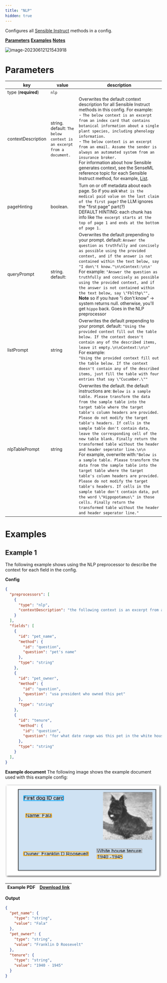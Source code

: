 ```yaml
---
title: "NLP"
hidden: true
---
```


Configures all [Sensible Instruct](doc:instruct) methods in a config. 

[**Parameters**](doc:nlp#parameters)
[**Examples**](doc:nlp#examples)
[**Notes**](doc:nlp#notes)

![image-20230612121543918](C:\Users\franc\AppData\Roaming\Typora\typora-user-images\image-20230612121543918.png)

Parameters
====

| key                 | value                                                        | description                                                  |
| ------------------- | ------------------------------------------------------------ | ------------------------------------------------------------ |
| type (**required**) | `nlp`                                                        |                                                              |
| contextDescription  | string. default:  `The below context is an excerpt from a document.` | Overwrites the default context description for all Sensible Instruct methods in this config.  For example:<br/> - `The below context is an excerpt from an index card that contains botanical information about a single plant species, including phenology information.`  <br/> - `The below context is an excerpt from an email. Assume the sender is always an automated system from an insurance broker.` <br/>For information about how Sensible generates context, see the SenseML reference topic for each Sensible Instruct method, for example, [List](doc:list#notes). |
| pageHinting         | boolean.                                                     | Turn on or off metadata about each page. So if you ask `What is the medical paid value on the last claim of the first page?` the LLM ignores the "first page" part(?)<br/> DEFAULT HINTING: each chunk has info like `The excerpt starts at the top of page 1 and ends at the bottom of page 1.` |
| queryPrompt         | string. default:                                             | Overwrites the default prepending to your prompt. default: `Answer the question as truthfully and concisely as possible using the provided context, and if the answer is not contained within the text below, say "I don\'t know."\n\nContext:\n\n'`<br/> For example:  `"Answer the question as truthfully and concisely as possible using the provided context, and if the answer is not contained within the text below, say \"Fblthp\"",`<br/>**Note** so if you have "i don't know" -> system returns null. otherwise, you'll get `hippo` back. Goes in the NLP preprocessor |
| listPrompt          | string                                                       | Overwrites the default prepending to your prompt. default: `"Using the provided context fill out the table below. If the context doesn't contain any of the described items, leave it empty.\n\nContext:\n\n"` <br/>For example:<br/>`"Using the provided context fill out the table below. If the context doesn't contain any of the described items, just fill the table with four entries that say \"Cucumber.\""` |
| nlpTablePrompt      | string                                                       | Overwrites the default. the default instructions are: `Below is a sample table. Please transform the data from the sample table into the target table where the target table's column headers are provided. Please do not modify the target table's headers. If cells in the sample table don't contain data, leave the corresponding cell of the new table blank. Finally return the transformed table without the header and header seperator line.\n\n`<br/> For example, overwrite with:`"Below is a sample table. Please transform the data from the sample table into the target table where the target table's column headers are provided. Please do not modify the target table's headers. If cells in the sample table don't contain data, put the word \"Hippopotamus\" in those cells. Finally return the transformed table without the header and header seperator line."` |


Examples
====

Example 1
---

The following example shows using the NLP preprocessor to describe the context for each field in the config.

**Config**

```json
{
  "preprocessors": [
    {
      "type": "nlp",
      "contextDescription": "the following context is an excerpt from an ID card for a presidential pet."
    }
  ],
  "fields": [
    {
      "id": "pet_name",
      "method": {
        "id": "question",
        "question": "pet's name"
      },
      "type": "string"
    },
    {
      "id": "pet_owner",
      "method": {
        "id": "question",
        "question": "usa president who owned this pet"
      },
      "type": "string"
    },
    {
      "id": "tenure",
      "method": {
        "id": "question",
        "question": "for what date range was this pet in the white house"
      },
      "type": "string"
    }
  ],
}
```

**Example document**
The following image shows the example document used with this example config:

![Click to enlarge](https://raw.githubusercontent.com/sensible-hq/sensible-docs/main/readme-sync/assets/v0/images/final/nlp.png)

| Example PDF | [Download link](https://raw.githubusercontent.com/sensible-hq/sensible-docs/main/readme-sync/assets/v0/pdfs/nlp.pdf) |
| ----------- | ------------------------------------------------------------ |

**Output**

```json
{
  "pet_name": {
    "type": "string",
    "value": "Fala"
  },
  "pet_owner": {
    "type": "string",
    "value": "Franklin D Roosevelt"
  },
  "tenure": {
    "type": "string",
    "value": "1940 - 1945"
  }
}
```



